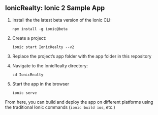 ## IonicRealty: Ionic 2 Sample App

1. Install the the latest beta version of the Ionic CLI:
    ```
    npm install -g ionic@beta
    ```
    
1. Create a project:
    ```
    ionic start IonicRealty --v2
    ```

1. Replace the project’s app folder with the app folder in this repository

1. Navigate to the IonicRealty directory:
    ```
    cd IonicRealty
    ```
    
1. Start the app in the browser
    ```
    ionic serve
    ```
    
From here, you can build and deploy the app on different platforms using the traditional Ionic commands (`ionic build ios`, etc.)    